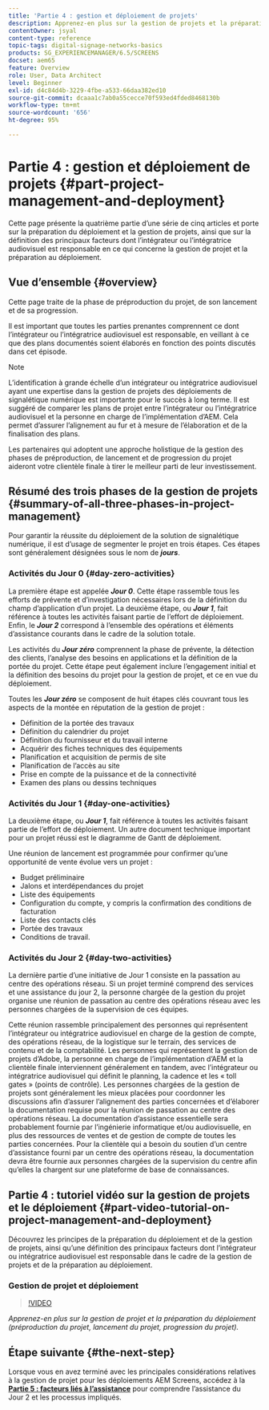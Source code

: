 ```yaml
---
title: 'Partie 4 : gestion et déploiement de projets'
description: Apprenez-en plus sur la gestion de projets et la préparation au déploiement (préproduction du projet, lancement du projet, progression du projet) pour AEM Screens.
contentOwner: jsyal
content-type: reference
topic-tags: digital-signage-networks-basics
products: SG_EXPERIENCEMANAGER/6.5/SCREENS
docset: aem65
feature: Overview
role: User, Data Architect
level: Beginner
exl-id: d4c84d4b-3229-4fbe-a533-66daa382ed10
source-git-commit: dcaaa1c7ab0a55cecce70f593ed4fded8468130b
workflow-type: tm+mt
source-wordcount: '656'
ht-degree: 95%

---
```


# Partie 4 : gestion et déploiement de projets {#part-project-management-and-deployment}

Cette page présente la quatrième partie d’une série de cinq articles et porte sur la préparation du déploiement et la gestion de projets, ainsi que sur la définition des principaux facteurs dont l’intégrateur ou l’intégratrice audiovisuel est responsable en ce qui concerne la gestion de projet et la préparation au déploiement.

## Vue d’ensemble {#overview}

Cette page traite de la phase de préproduction du projet, de son lancement et de sa progression.

Il est important que toutes les parties prenantes comprennent ce dont l’intégrateur ou l’intégratrice audiovisuel est responsable, en veillant à ce que des plans documentés soient élaborés en fonction des points discutés dans cet épisode.

>[!NOTE]
>
>L’identification à grande échelle d’un intégrateur ou intégratrice audiovisuel ayant une expertise dans la gestion de projets des déploiements de signalétique numérique est importante pour le succès à long terme. Il est suggéré de comparer les plans de projet entre l’intégrateur ou l’intégratrice audiovisuel et la personne en charge de l’implémentation d’AEM. Cela permet d’assurer l’alignement au fur et à mesure de l’élaboration et de la finalisation des plans. 
>
>Les partenaires qui adoptent une approche holistique de la gestion des phases de préproduction, de lancement et de progression du projet aideront votre clientèle finale à tirer le meilleur parti de leur investissement.

## Résumé des trois phases de la gestion de projets {#summary-of-all-three-phases-in-project-management}

Pour garantir la réussite du déploiement de la solution de signalétique numérique, il est d’usage de segmenter le projet en trois étapes. Ces étapes sont généralement désignées sous le nom de ***jours***.

### Activités du Jour 0 {#day-zero-activities}

La première étape est appelée ***Jour 0***. Cette étape rassemble tous les efforts de prévente et d’investigation nécessaires lors de la définition du champ d’application d’un projet. La deuxième étape, ou ***Jour 1***, fait référence à toutes les activités faisant partie de l’effort de déploiement. Enfin, le ***Jour 2*** correspond à l’ensemble des opérations et éléments d’assistance courants dans le cadre de la solution totale.

Les activités du ***Jour zéro*** comprennent la phase de prévente, la détection des clients, l’analyse des besoins en applications et la définition de la portée du projet. Cette étape peut également inclure l’engagement initial et la définition des besoins du projet pour la gestion de projet, et ce en vue du déploiement.

Toutes les ***Jour zéro*** se composent de huit étapes clés couvrant tous les aspects de la montée en réputation de la gestion de projet :

* Définition de la portée des travaux
* Définition du calendrier du projet
* Définition du fournisseur et du travail interne
* Acquérir des fiches techniques des équipements
* Planification et acquisition de permis de site
* Planification de l’accès au site
* Prise en compte de la puissance et de la connectivité
* Examen des plans ou dessins techniques

### Activités du Jour 1 {#day-one-activities}

La deuxième étape, ou ***Jour 1***, fait référence à toutes les activités faisant partie de l’effort de déploiement. Un autre document technique important pour un projet réussi est le diagramme de Gantt de déploiement.

Une réunion de lancement est programmée pour confirmer qu’une opportunité de vente évolue vers un projet :

* Budget préliminaire
* Jalons et interdépendances du projet
* Liste des équipements
* Configuration du compte, y compris la confirmation des conditions de facturation
* Liste des contacts clés
* Portée des travaux
* Conditions de travail.

### Activités du Jour 2 {#day-two-activities}

La dernière partie d’une initiative de Jour 1 consiste en la passation au centre des opérations réseau. Si un projet terminé comprend des services et une assistance du jour 2, la personne chargée de la gestion du projet organise une réunion de passation au centre des opérations réseau avec les personnes chargées de la supervision de ces équipes.

Cette réunion rassemble principalement des personnes qui représentent l’intégrateur ou intégratrice audiovisuel en charge de la gestion de compte, des opérations réseau, de la logistique sur le terrain, des services de contenu et de la comptabilité. Les personnes qui représentent la gestion de projets d’Adobe, la personne en charge de l’implémentation d’AEM et la clientèle finale interviennent généralement en tandem, avec l’intégrateur ou intégratrice audiovisuel qui définit le planning, la cadence et les « toll gates » (points de contrôle). Les personnes chargées de la gestion de projets sont généralement les mieux placées pour coordonner les discussions afin d’assurer l’alignement des parties concernées et d’élaborer la documentation requise pour la réunion de passation au centre des opérations réseau. La documentation d’assistance essentielle sera probablement fournie par l’ingénierie informatique et/ou audiovisuelle, en plus des ressources de ventes et de gestion de compte de toutes les parties concernées. Pour la clientèle qui a besoin du soutien d’un centre d’assistance fourni par un centre des opérations réseau, la documentation devra être fournie aux personnes chargées de la supervision du centre afin qu’elles la chargent sur une plateforme de base de connaissances.

## Partie 4 : tutoriel vidéo sur la gestion de projets et le déploiement {#part-video-tutorial-on-project-management-and-deployment}

Découvrez les principes de la préparation du déploiement et de la gestion de projets, ainsi qu’une définition des principaux facteurs dont l’intégrateur ou intégratrice audiovisuel est responsable dans le cadre de la gestion de projets et de la préparation au déploiement.

### Gestion de projet et déploiement

>[!VIDEO](https://video.tv.adobe.com/v/28408)

*Apprenez-en plus sur la gestion de projet et la préparation du déploiement (préproduction du projet, lancement du projet, progression du projet).*

## Étape suivante {#the-next-step}

Lorsque vous en avez terminé avec les principales considérations relatives à la gestion de projet pour les déploiements AEM Screens, accédez à la **[Partie 5 : facteurs liés à l’assistance](support-considerations.md)** pour comprendre l’assistance du Jour 2 et les processus impliqués.
